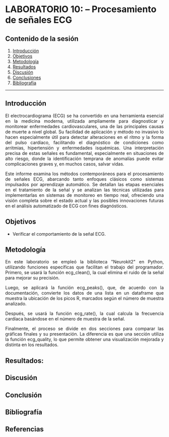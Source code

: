 # LABORATORIO 10: – Procesamiento de señales ECG

## Contenido de la sesión

1. [Introducción](#id1)
2. [Objetivos](#id2)
3. [Metodología](id3)
4. [Resultados](#id4)  
5. [Discusión](#id5)  
6. [Conclusiones](#id6)  
7. [Bibliografia](#id7)
***


## Introducción <a name="id1"></a>
<div align="justify">

El electrocardiograma (ECG) se ha convertido en una herramienta esencial en la medicina moderna, utilizada ampliamente para diagnosticar y monitorear enfermedades cardiovasculares, una de las principales causas de muerte a nivel global. Su facilidad de aplicación y método no invasivo lo hacen especialmente útil para detectar alteraciones en el ritmo y la forma del pulso cardíaco, facilitando el diagnóstico de condiciones como arritmias, hipertensión y enfermedades isquémicas. Una interpretación precisa de estas señales es fundamental, especialmente en situaciones de alto riesgo, donde la identificación temprana de anomalías puede evitar complicaciones graves y, en muchos casos, salvar vidas.
</p>

Este informe examina los métodos contemporáneos para el procesamiento de señales ECG, abarcando tanto enfoques clásicos como sistemas impulsados por aprendizaje automático. Se detallan las etapas esenciales en el tratamiento de la señal y se analizan las técnicas utilizadas para implementarlas en sistemas de monitoreo en tiempo real, ofreciendo una visión completa sobre el estado actual y las posibles innovaciones futuras en el análisis automatizado de ECG con fines diagnósticos.


## Objetivos <a name="id2"></a>
* Verificar el comportamiento de la señal ECG.

## Metodología <a name="id3"></a>
<p style="text-align: justify;"> 

En este laboratorio se empleó la biblioteca "Neurokit2" en Python, utilizando funciones específicas que facilitan el trabajo del programador. Primero, se usará la función ecg_clean(), la cual elimina el ruido de la señal para mejorar su precisión.

Luego, se aplicará la función ecg_peaks(), que, de acuerdo con la documentación, convierte los datos de una lista en un dataframe que muestra la ubicación de los picos R, marcados según el número de muestra analizado.

Después, se usará la función ecg_rate(), la cual calcula la frecuencia cardíaca basándose en el número de muestra de la señal.

Finalmente, el proceso se divide en dos secciones para comparar las gráficas finales y su presentación. La diferencia es que una sección utiliza la función ecg_quality, lo que permite obtener una visualización mejorada y distinta en los resultados.

## Resultados: <a name="id4"></a>



## Discusión <a name="id5"></a>

## Conclusión <a name="id6"></a>



## Bibliografía<a name="id7"></a>



## Referencias
